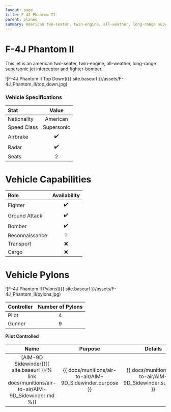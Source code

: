 ```yaml
---
layout: page
title: F-4J Phantom II
parent: planes
summary: American two-seater, twin-engine, all-weather, long-range supersonic jet interceptor and fighter-bomber.
---
```


# F-4J Phantom II
This jet is an american two-seater, twin-engine, all-weather, long-range supersonic jet interceptor and fighter-bomber.

![F-4J Phantom II Top Down]({{ site.baseurl }}/assets/F-4J_Phantom_II/top_down.jpg)

### Vehicle Specifications

| Stat | Value |
|:-----|:-----:|
| Nationality | American |
| Speed Class | Supersonic |
| Airbrake | ✔️ |
| Radar | ✔️ |
| Seats | 2 |

# Vehicle Capabilities

| Role | Availability |
|:-----|:------------:|
| Fighter | ✔️ |
| Ground Attack | ✔️ |
| Bomber | ✔️ |
| Reconnaissance | ❔ |
| Transport | ❌ |
| Cargo | ❌ |

# Vehicle Pylons

![F-4J Phantom II Pylons]({{ site.baseurl }}/assets/F-4J_Phantom_II/pylons.jpg)

| Controller | Number of Pylons |
| --- | :---: |
| Pilot | 4
| Gunner | 9 |

**Pilot Controlled**

| Name | Purpose | Details |
| :---: | :---: | :---: |
| [AIM-9D Sidewinder]({{ site.baseurl }}{% link docs/munitions/air-to-air/AIM-9D_Sidewinder.md %}) | {{ docs/munitions/air-to-air/AIM-9D_Sidewinder.purpose }} | {{ docs/munitions/air-to-air/AIM-9D_Sidewinder.summary }} |


